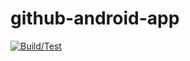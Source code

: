 # github-android-app

[![Build/Test](https://github.com/vgaidarji/github-android-app/actions/workflows/main.yml/badge.svg?branch=main)](https://github.com/vgaidarji/github-android-app/actions/workflows/main.yml)